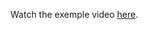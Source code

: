 Watch the exemple video [here](https://drive.google.com/drive/folders/1UdmaumhwMgQEoWTw8e8r8y5KW8-WGQOY).

